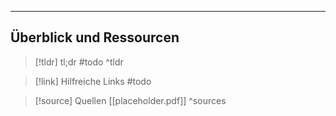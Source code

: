 
---
## Überblick und Ressourcen

>[!tldr] tl;dr
>#todo
>^tldr

>[!link] Hilfreiche Links
>#todo

>[!source] Quellen
>[[placeholder.pdf]]
>^sources
